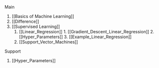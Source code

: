 Main
1. [[Basics of Machine Learning]]
2. [[Difference]]
3. [[Supervised Learning]]
	1. [[Linear_Regression]]
			1. [[Gradient_Descent_Linear_Regression]]
			2. [[Hyper_Parameters]]
			3. [[Example_Linear_Regression]]
	2. [[Support_Vector_Machines]]


Support
1. [[Hyper_Parameters]]